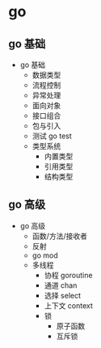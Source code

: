 # go

## go 基础

* go 基础
  * 数据类型
  * 流程控制
  * 异常处理
  * 面向对象
  * 接口组合
  * 包与引入
  * 测试 go test
  * 类型系统
    * 内置类型
    * 引用类型
    * 结构类型


## go 高级

* go 高级
  * 函数/方法/接收者
  * 反射
  * go mod
  * 多线程
    * 协程 goroutine
    * 通道 chan
    * 选择 select
    * 上下文 context
    * 锁
      * 原子函数
      * 互斥锁
